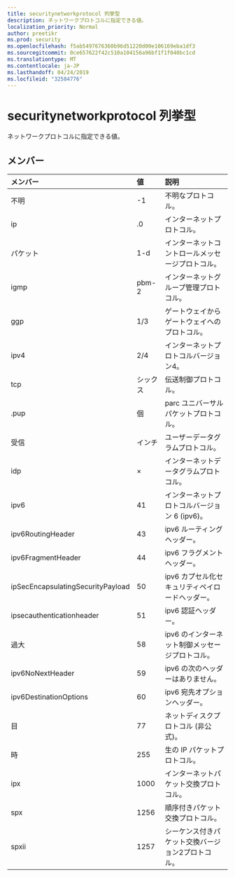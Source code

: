 ```yaml
---
title: securitynetworkprotocol 列挙型
description: ネットワークプロトコルに指定できる値。
localization_priority: Normal
author: preetikr
ms.prod: security
ms.openlocfilehash: f5ab5497676360b96d51220d00e106169eba1df3
ms.sourcegitcommit: 0ce657622f42c510a104156a96bf1f1f040bc1cd
ms.translationtype: MT
ms.contentlocale: ja-JP
ms.lasthandoff: 04/24/2019
ms.locfileid: "32584776"
---
```

# <a name="securitynetworkprotocol-enum-type"></a>securitynetworkprotocol 列挙型

ネットワークプロトコルに指定できる値。

## <a name="members"></a>メンバー

|メンバー|値|説明|
|:---|:---|:---|
|不明|-1|不明なプロトコル。|
|ip|.0|インターネットプロトコル。|
|パケット|1-d| インターネットコントロールメッセージプロトコル。|
|igmp|pbm-2| インターネットグループ管理プロトコル。|
|ggp|1/3| ゲートウェイからゲートウェイへのプロトコル。|
|ipv4|2/4| インターネットプロトコルバージョン4。|
|tcp|シックス| 伝送制御プロトコル。|
|.pup|個| parc ユニバーサルパケットプロトコル。|
|受信|インチ| ユーザーデータグラムプロトコル。|
|idp|×| インターネットデータグラムプロトコル。|
|ipv6|41| インターネットプロトコルバージョン 6 (ipv6)。|
|ipv6RoutingHeader|43| ipv6 ルーティングヘッダー。|
|ipv6FragmentHeader|44| ipv6 フラグメントヘッダー。|
|ipSecEncapsulatingSecurityPayload|50| ipv6 カプセル化セキュリティペイロードヘッダー。|
|ipsecauthenticationheader|51| ipv6 認証ヘッダー。|
|過大|58| ipv6 のインターネット制御メッセージプロトコル。|
|ipv6NoNextHeader|59| ipv6 の次のヘッダーはありません。|
|ipv6DestinationOptions|60| ipv6 宛先オプションヘッダー。|
|目|77| ネットディスクプロトコル (非公式)。|
|時|255| 生の IP パケットプロトコル。|
|ipx|1000| インターネットパケット交換プロトコル。|
|spx|1256| 順序付きパケット交換プロトコル。|
|spxii|1257| シーケンス付きパケット交換バージョン2プロトコル。|
